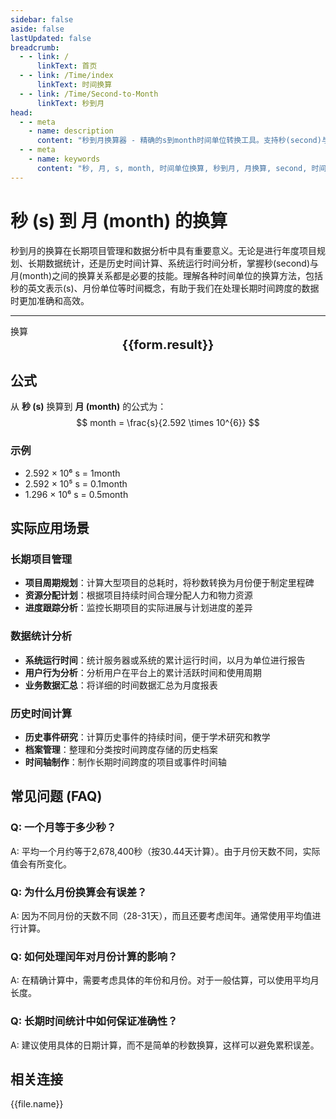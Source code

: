 ```yaml
---
sidebar: false
aside: false
lastUpdated: false
breadcrumb:
  - - link: /
      linkText: 首页
  - - link: /Time/index
      linkText: 时间换算
  - - link: /Time/Second-to-Month
      linkText: 秒到月
head:
  - - meta
    - name: description
      content: "秒到月换算器 - 精确的s到month时间单位转换工具。支持秒(second)与月(month)之间的快速换算，适用于长期项目管理、数据统计分析、历史时间计算等场景。提供详细的换算公式、实际应用场景和常见问题解答。"
  - - meta
    - name: keywords
      content: "秒, 月, s, month, 时间单位换算, 秒到月, 月换算, second, 时间换算器, 分秒换算, 秒单位换算, 秒转换, s是什么单位, 小时单位, 秒的换算, 时间秒, 秒换算小时, 时间转化, 一秒, 秒的定义, 秒单位, 秒换算, 分秒符号, 一个月多少秒, 月份时间计算, 秒的英文, 时间秒, 时间单位, 时间换算, 月份单位, 长期时间统计"
---
```

# 秒 (s) 到 月 (month) 的换算

秒到月的换算在长期项目管理和数据分析中具有重要意义。无论是进行年度项目规划、长期数据统计，还是历史时间计算、系统运行时间分析，掌握秒(second)与月(month)之间的换算关系都是必要的技能。理解各种时间单位的换算方法，包括秒的英文表示(s)、月份单位等时间概念，有助于我们在处理长期时间跨度的数据时更加准确和高效。

---
<script setup>
import { onMounted, reactive, inject, ref } from 'vue'
import { NButton,NForm ,NFormItem,NInput,NInputNumber,NSelect,NCard,useMessage,NGrid ,NGi  } from 'naive-ui'
import { defineClientComponent } from 'vitepress'
import { Time } from '../files';

const convert = inject('convert')
const seoKey = ['分秒换算','秒单位换算','秒转换','s是什么单位','小时单位','秒的换算','时间 秒','秒换算小时','时间转化','一秒','秒的定义','秒单位','秒换算','分秒符号','一个月多少秒','月份时间计算','秒的英文','时间秒','时间单位','时间换算','月份单位','长期时间统计']
const form = reactive({
  number: null,
  result: '',
  title: '秒到月换算器'
})

const convertHandler = () => {
  if (form.number !== null && !isNaN(form.number)) {
    const convertedValue = parseFloat(form.number) / 2592000
    form.result = `${form.number}s = ${convertedValue.toFixed(6)}month`
  } else {
    form.result = '请输入有效的数值。'
  }
}
</script>

<n-card :title="form.title" size="small" :bordered="false" style="margin-bottom: 16px">
  <n-form size="large" :model="form">
    <n-form-item label="秒 (s)">
      <n-input-number v-model:value="form.number" placeholder="输入秒" style="width: 100%" />
    </n-form-item>
    <n-form-item>
      <n-button type="info" @click="convertHandler" block>换算</n-button>
    </n-form-item>
  </n-form>
  <template #footer>
    <div style="font-size: 12px; color: #666; text-align: center;">
      <span v-for="(keyword, index) in seoKey" :key="index">
        {{ keyword }}<span v-if="index < seoKey.length - 1"> | </span>
      </span>
    </div>
  </template>
</n-card>

<n-card  embedded :bordered="false" hoverable>
  <div  style="text-align:center;font-size:20px;">
    <strong>{{form.result}}</strong>
  </div>
</n-card>

## 公式

从 **秒 (s)** 换算到 **月 (month)** 的公式为：
$$ month = \frac{s}{2.592 \times 10^{6}} $$

### 示例
- 2.592 × 10⁶ s = 1month
- 2.592 × 10⁵ s = 0.1month
- 1.296 × 10⁶ s = 0.5month

## 实际应用场景

### 长期项目管理
- **项目周期规划**：计算大型项目的总耗时，将秒数转换为月份便于制定里程碑
- **资源分配计划**：根据项目持续时间合理分配人力和物力资源
- **进度跟踪分析**：监控长期项目的实际进展与计划进度的差异

### 数据统计分析
- **系统运行时间**：统计服务器或系统的累计运行时间，以月为单位进行报告
- **用户行为分析**：分析用户在平台上的累计活跃时间和使用周期
- **业务数据汇总**：将详细的时间数据汇总为月度报表

### 历史时间计算
- **历史事件研究**：计算历史事件的持续时间，便于学术研究和教学
- **档案管理**：整理和分类按时间跨度存储的历史档案
- **时间轴制作**：制作长期时间跨度的项目或事件时间轴

## 常见问题 (FAQ)

### Q: 一个月等于多少秒？
A: 平均一个月约等于2,678,400秒（按30.44天计算）。由于月份天数不同，实际值会有所变化。

### Q: 为什么月份换算会有误差？
A: 因为不同月份的天数不同（28-31天），而且还要考虑闰年。通常使用平均值进行计算。

### Q: 如何处理闰年对月份计算的影响？
A: 在精确计算中，需要考虑具体的年份和月份。对于一般估算，可以使用平均月长度。

### Q: 长期时间统计中如何保证准确性？
A: 建议使用具体的日期计算，而不是简单的秒数换算，这样可以避免累积误差。
## 相关连接
<n-grid x-gap="12" :cols="2">
  <n-gi v-for="(file, index) in Time" :key="index">
    <n-button
      text
      tag="a"
      :href="file.path"
      type="info"
    >
      {{file.name}}
    </n-button>
  </n-gi>
</n-grid>